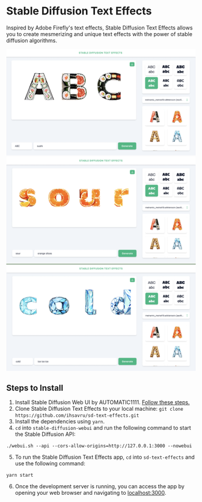 # Stable Diffusion Text Effects

Inspired by Adobe Firefly's text effects, Stable Diffusion Text Effects allows you to create mesmerizing and unique text effects with the power of stable diffusion algorithms.

![](assets/example_1.png)
![](assets/example_2.png)
![](assets/example_3.png)

## Steps to Install

1. Install Stable Diffusion Web UI by AUTOMATIC1111. [Follow these steps.](https://github.com/AUTOMATIC1111/stable-diffusion-webui#installation-and-running)
2. Clone Stable Diffusion Text Effects to your local machine: `git clone https://github.com/ihsavru/sd-text-effects.git`
3. Install the dependencies using `yarn`.
4. `cd` into `stable-diffusion-webui` and run the following command to start the Stable Diffusion API:
  ```
  ./webui.sh --api --cors-allow-origins=http://127.0.0.1:3000 --nowebui
  ```
5. To run the Stable Diffusion Text Effects app, `cd` into `sd-text-effects` and use the following command:
  ```
  yarn start
  ```
6. Once the development server is running, you can access the app by opening your web browser and navigating to [localhost:3000](http://localhost:3000).
